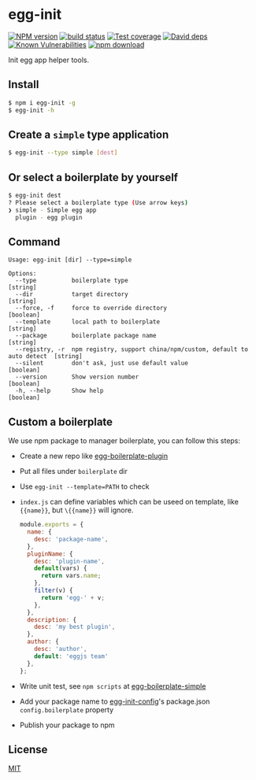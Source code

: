 egg-init
=======

[![NPM version][npm-image]][npm-url]
[![build status][travis-image]][travis-url]
[![Test coverage][codecov-image]][codecov-url]
[![David deps][david-image]][david-url]
[![Known Vulnerabilities][snyk-image]][snyk-url]
[![npm download][download-image]][download-url]

[npm-image]: https://img.shields.io/npm/v/egg-init.svg?style=flat-square
[npm-url]: https://npmjs.org/package/egg-init
[travis-image]: https://img.shields.io/travis/eggjs/egg-init.svg?style=flat-square
[travis-url]: https://travis-ci.org/eggjs/egg-init
[codecov-image]: https://codecov.io/gh/eggjs/egg-init/branch/master/graph/badge.svg
[codecov-url]: https://codecov.io/gh/eggjs/egg-init
[david-image]: https://img.shields.io/david/eggjs/egg-init.svg?style=flat-square
[david-url]: https://david-dm.org/eggjs/egg-init
[snyk-image]: https://snyk.io/test/npm/egg-init/badge.svg?style=flat-square
[snyk-url]: https://snyk.io/test/npm/egg-init
[download-image]: https://img.shields.io/npm/dm/egg-init.svg?style=flat-square
[download-url]: https://npmjs.org/package/egg-init

Init egg app helper tools.

## Install

```bash
$ npm i egg-init -g
$ egg-init -h
```

## Create a `simple` type application

```bash
$ egg-init --type simple [dest]
```

## Or select a boilerplate by yourself

```bash
$ egg-init dest
? Please select a boilerplate type (Use arrow keys)
❯ simple - Simple egg app
  plugin - egg plugin
```

## Command

```
Usage: egg-init [dir] --type=simple

Options:
  --type          boilerplate type                                                [string]
  --dir           target directory                                                [string]
  --force, -f     force to override directory                                     [boolean]
  --template      local path to boilerplate                                       [string]
  --package       boilerplate package name                                        [string]
  --registry, -r  npm registry, support china/npm/custom, default to auto detect  [string]
  --silent        don't ask, just use default value                               [boolean]
  --version       Show version number                                             [boolean]
  -h, --help      Show help                                                       [boolean]
```

## Custom a boilerplate

We use npm package to manager boilerplate, you can follow this steps:

- Create a new repo like [egg-boilerplate-plugin](https://github.com/eggjs/egg-boilerplate-plugin)
- Put all files under `boilerplate` dir
- Use `egg-init --template=PATH` to check
- `index.js` can define variables which can be useed on template, like `{{name}}`, but `\{{name}}` will ignore.

    ```js
    module.exports = {
      name: {
        desc: 'package-name',
      },
      pluginName: {
        desc: 'plugin-name',
        default(vars) {
          return vars.name;
        },
        filter(v) {
          return 'egg-' + v;
        },
      },
      description: {
        desc: 'my best plugin',
      },
      author: {
        desc: 'author',
        default: 'eggjs team'
      },
    };
    ```
- Write unit test, see `npm scripts` at [egg-boilerplate-simple](https://github.com/eggjs/egg-boilerplate-simple/blob/master/package.json#L5)
- Add your package name to [egg-init-config](https://github.com/eggjs/egg-init-config)'s package.json `config.boilerplate` property
- Publish your package to npm

## License

[MIT](LICENSE)
